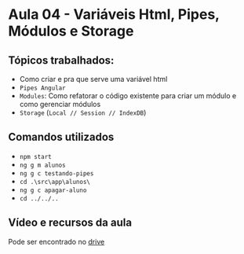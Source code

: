 # Aula 04 - Variáveis Html, Pipes, Módulos e Storage

## Tópicos trabalhados:

- Como criar e pra que serve uma variável html
- `Pipes Angular`
- `Modules`: Como refatorar o código existente para criar um módulo e como gerenciar módulos
- `Storage` (`Local // Session // IndexDB`)

## Comandos utilizados

- `npm start`
- `ng g m alunos`
- `ng g c testando-pipes`
- `cd .\src\app\alunos\`
- `ng g c apagar-aluno`
- `cd ../../..`

## Vídeo e recursos da aula

Pode ser encontrado no [drive](https://drive.google.com/drive/folders/1Rar9l_rwKHpottfLFZwg1IvXUsooiaq-)
